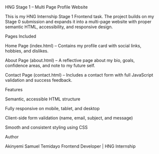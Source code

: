 HNG Stage 1 – Multi Page Profile Website

This is my HNG Internship Stage 1 Frontend task.
The project builds on my Stage 0 submission and expands it into a multi-page website with proper semantic HTML, accessibility, and responsive design.

Pages Included

Home Page (index.html) – Contains my profile card with social links, hobbies, and dislikes.

About Page (about.html) – A reflective page about my bio, goals, confidence areas, and note to my future self.

Contact Page (contact.html) – Includes a contact form with full JavaScript validation and success feedback.

Features

Semantic, accessible HTML structure

Fully responsive on mobile, tablet, and desktop

Client-side form validation (name, email, subject, and message)

Smooth and consistent styling using CSS

Author

Akinyemi Samuel Temidayo
Frontend Developer | HNG Internship